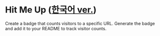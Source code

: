 # Hit Me Up ([한국어 ver.](README_KR.md))

Create a badge that counts visitors to a specific URL. Generate the badge and add it to your README to track visitor counts.
